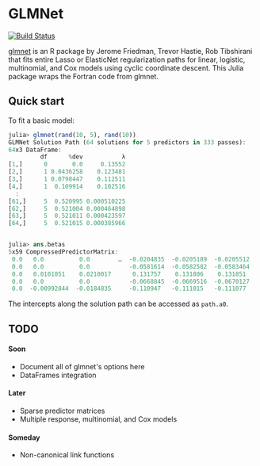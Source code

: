 # GLMNet

[![Build Status](https://travis-ci.org/simonster/GLMNet.jl.png)](https://travis-ci.org/simonster/GLMNet.jl)

[glmnet](http://www.jstatsoft.org/v33/i01/) is an R package by Jerome Friedman, Trevor Hastie, Rob Tibshirani that fits entire Lasso or ElasticNet regularization paths for linear, logistic, multinomial, and Cox models using cyclic coordinate descent. This Julia package wraps the Fortran code from glmnet.

## Quick start

To fit a basic model:

```julia
julia> glmnet(rand(10, 5), rand(10))
GLMNet Solution Path (64 solutions for 5 predictors in 333 passes):
64x3 DataFrame:
         df      %dev           λ
[1,]      0       0.0     0.13552
[2,]      1 0.0436258    0.123481
[3,]      1 0.0798447    0.112511
[4,]      1  0.109914    0.102516
  :
[61,]     5  0.520995 0.000510225
[62,]     5  0.521004 0.000464898
[63,]     5  0.521011 0.000423597
[64,]     5  0.521015 0.000385966


julia> ans.betas
5x59 CompressedPredictorMatrix:
 0.0   0.0          0.0        …  -0.0204835  -0.0205189  -0.0205512
 0.0   0.0          0.0           -0.0581614  -0.0582582  -0.0583464
 0.0   0.0101051    0.0210017      0.131757    0.131806    0.131851 
 0.0   0.0          0.0           -0.0668845  -0.0669516  -0.0670127
 0.0  -0.00992844  -0.0184835     -0.110947   -0.111015   -0.111077
```

The intercepts along the solution path can be accessed as `path.a0`.

## TODO

#### Soon
- Document all of glmnet's options here
- DataFrames integration

#### Later
- Sparse predictor matrices
- Multiple response, multinomial, and Cox models

#### Someday
- Non-canonical link functions

